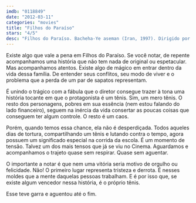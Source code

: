 ```yaml
---
imdb: "0118849"
date: "2012-03-11"
categories: "movies"
title: "Filhos do Paraíso"
stars: "4/5"
desc: "Filhos do Paraíso. Bacheha-Ye aseman (Iran, 1997). Dirigido por Majid Majidi. Escrito por Majid Majidi. Com Mohammad Amir Naji, Amir Farrokh Hashemian, Bahare Seddiqi, Nafise Jafar-Mohammadi, Fereshte Sarabandi, Kamal Mirkarimi, Behzad Rafi, Dariush Mokhtari, Mohammad-Hasan Hosseinian."
---
```

Existe algo que vale a pena em Filhos do Paraíso. Se você notar, de repente acompanhamos uma história que não tem nada de original ou espetacular. Mas acompanhamos atentos. Existe algo de mágico em entrar dentro da vida dessa família. De entender seus conflitos, seu modo de viver e o problema que a perda de um par de sapatos representam.

É unindo o trágico com a fábula que o diretor consegue trazer à tona uma história tocante em que o protagonista é um tênis. Sim, um mero tênis. O resto dos personagens, pobres em sua essência (nem estou falando do lado financeiro), seguem na inércia da vida consertar as poucas coisas que conseguem ter algum controle. O resto é um caos.

Porém, quando temos essa chance, ela não é desperdiçada. Todos aqueles dias de tortura, compartilhando um tênis e lutando contra o tempo, agora possuem um significado especial na corrida da escola. É um momento de tensão. Talvez um dos mais tensos que já se viu no Cinema. Aguardamos e acompanhamos o trajeto quase sem respirar. Quase sem aguentar.

O importante a notar é que nem uma vitória seria motivo de orgulho ou felicidade. Não! O primeiro lugar representa tristeza e derrota. É nesses moldes que a mente daquelas pessoas trabalham. E é por isso que, se existe algum vencedor nessa história, é o próprio tênis.

Esse teve garra e aguentou até o fim.
